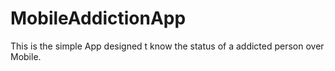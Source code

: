 # MobileAddictionApp
This is the simple App designed t know the status of a addicted person over Mobile.
